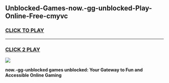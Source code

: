 
## Unblocked-Games-now.-gg-unblocked-Play-Online-Free-cmyvc
<h3>
<a href="https://premium76.site?title=now.-gg-unblocked&ref=26A">CLICK TO PLAY</a></h3>
<hr>

<h3>
<a href="https://premium76.site?title=now.-gg-unblocked&ref=26A">CLICK 2 PLAY</a>
  
</h3>

<a href="https://premium76.site?title=now.-gg-unblocked&ref=26A"><img src="https://clearcache.store/games.png"></a>


**now.-gg-unblocked games unblocked: Your Gateway to Fun and Accessible Online Gaming**
